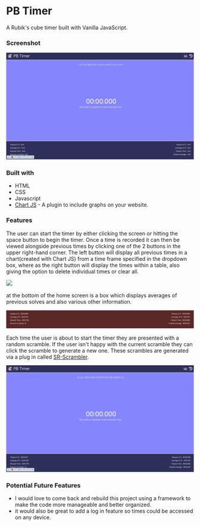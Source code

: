 # PB Timer

A Rubik's cube timer built with Vanilla JavaScript.

### Screenshot

![](src/images/rubiks.gif)

### Built with

- HTML
- CSS
- Javascript
- [Chart JS](https://www.chartjs.org/) - A plugin to include graphs on your website.

### Features

The user can start the timer by either clicking the screen or hitting the space button to begin the timer. Once a time is recorded it can then be viewed alongside previous times by clicking one of the 2 buttons in the upper right-hand corner. The left button will display all previous times in a chart(created with Chart JS) from a time frame specified in the dropdown box, where as the right button will display the times within a table, also giving the option to delete individual times or clear all.

![](src/images/timesAndChart.gif)

at the bottom of the home screen is a box which displays averages of previous solves and also various other information.

![](src/images/bottomBar.png)

Each time the user is about to start the timer they are presented with a random scramble. If the user isn't happy with the current scramble they can click the scramble to generate a new one. These scrambles are generated via a plug in called [SR-Scrambler](https://www.npmjs.com/package/sr-scrambler).

![](src/images/changeScramble.gif)

### Potential Future Features

- I would love to come back and rebuild this project using a framework to make the code more manageable and better organized.
- it would also be great to add a log in feature so times could be accessed on any device.
